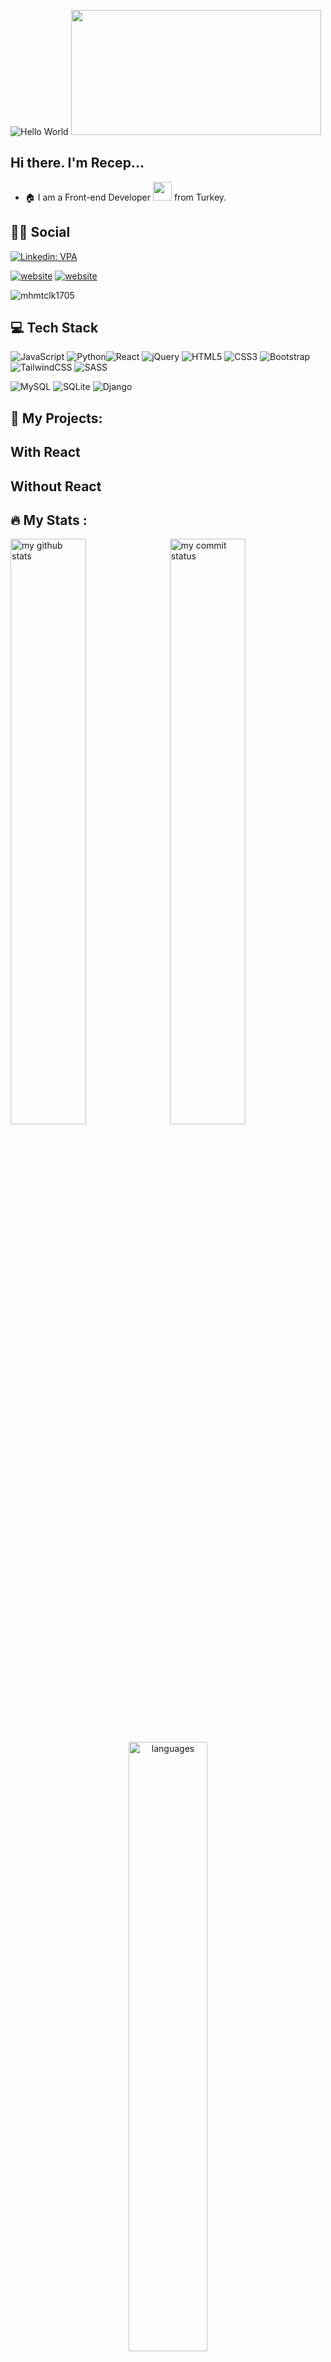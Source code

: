 ![Hello World](./hello.gif)
<img src="./hello.gif" width="400" height="200" />

## Hi there. I'm Recep...
- :house: I am a Front-end Developer <img src="https://media.giphy.com/media/WUlplcMpOCEmTGBtBW/giphy.gif" width="30"> from Turkey.


## :man::woman: Social
[![Linkedin: VPA](https://img.shields.io/badge/linkedin-%230077B5.svg?&style=for-the-badge&logo=linkedin&logoColor=white)](https://www.linkedin.com/in/recepozmen/)

[![website](https://img.shields.io/badge/Twitter-blue?style=for-the-badge&logo=twitter&logoColor=white)](https://twitter.com/fullmustack)
[![website](https://img.shields.io/badge/gmail-f1f2f6.svg?&style=for-the-badge&logo=gmail&logoColor=red)](mailto:recepozmen41@gmail.com)
<p align="left"> <img src="https://komarev.com/ghpvc/?username=mhmtclk1705" alt="mhmtclk1705" /> </p>

## 💻 Tech Stack

![JavaScript](https://img.shields.io/badge/javascript-%23323330.svg?style=flat&logo=javascript&logoColor=%23F7DF1E) ![Python](https://img.shields.io/badge/python-3670A0?style=flat&logo=python&logoColor=ffdd54)![React](https://img.shields.io/badge/react-%2320232a.svg?style=flat&logo=react&logoColor=%2361DAFB) ![jQuery](https://img.shields.io/badge/jquery-%230769AD.svg?style=flat&logo=jquery&logoColor=white) ![HTML5](https://img.shields.io/badge/html5-%23E34F26.svg?style=flat&logo=html5&logoColor=white) ![CSS3](https://img.shields.io/badge/css3-%231572B6.svg?style=flat&logo=css3&logoColor=white) ![Bootstrap](https://img.shields.io/badge/bootstrap-%23563D7C.svg?style=flat&logo=bootstrap&logoColor=white) ![TailwindCSS](https://img.shields.io/badge/tailwindcss-%2338B2AC.svg?style=flat&logo=tailwind-css&logoColor=white) ![SASS](https://img.shields.io/badge/SASS-hotpink.svg?style=flat&logo=SASS&logoColor=white) 



![MySQL](https://img.shields.io/badge/mysql-%2300f.svg?style=flat&logo=mysql&logoColor=white) 
![SQLite](https://img.shields.io/badge/sqlite-%2307405e.svg?style=flat&logo=sqlite&logoColor=white) 
![Django](https://img.shields.io/badge/django-%23092E20.svg?style=flat&logo=django&logoColor=white) 


                                                                                                                                    
 
                                                                                               
## :star2: My Projects: 
## With React




## Without React
 


## :fire: My Stats :
                                                                        
<p align="left">
<img src="https://github-readme-stats.vercel.app/api?username=reozmen&theme=chartreuse-dark" alt="my github stats" width="49%"/>&nbsp;
<img src="https://github-readme-streak-stats.herokuapp.com/?user=reozmen&theme=chartreuse-dark" alt="my commit status" width="49%" /> </p>
<p align="center"> <img src="https://github-readme-stats.vercel.app/api/top-langs/?username=reozmen&theme=chartreuse-dark&layout=compact" alt="languages" width="50%" > </p>
